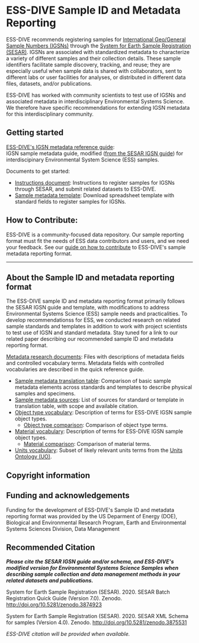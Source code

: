 # ESS-DIVE Sample ID and Metadata Reporting

ESS-DIVE recommends registering samples for [International Geo/General Sample Numbers (IGSNs)](https://www.geosamples.org/aboutigsn) through the [System for Earth Sample Registration (SESAR)](https://www.geosamples.org/). IGSNs are associated with standardized metadata to characterize a variety of different samples and their collection details. These sample identifiers facilitate sample discovery, tracking, and reuse; they are especially useful when sample data is shared with collaborators, sent to different labs or user facilities for analyses, or distributed in different data files, datasets, and/or publications. 

ESS-DIVE has worked with community scientists to test use of IGSNs and associated metadata in interdisciplinary Environmental Systems Science. We therefore have specific recommendations for extending IGSN metadata for this interdisciplinary community.

## Getting started

[ESS-DIVE's IGSN metadata reference guide](guide.md): <br>IGSN sample metadata guide, modified ([from the SESAR IGSN guide](http://doi.org/10.5281/zenodo.3874923)) for interdiscipinary Environmental System Science (ESS) samples. 

Documents to get started:
- [Instructions document](instructions.md): Instructions to register samples for IGSNs through SESAR, and submit related datasets to ESS-DIVE. 
- [Sample metadata template](sampleTemplate.xls): Download spreadsheet template with standard fields to register samples for IGSNs. 


## How to Contribute: 

ESS-DIVE is a community-focused data repository. Our sample reporting format must fit the needs of ESS data contributors and users, and we need your feedback. See our [guide on how to contribute](contribute.md) to ESS-DIVE's sample metadata reporting format. 

---
## About the Sample ID and metadata reporting format

The ESS-DIVE sample ID and metadata reporting format primarily follows the SESAR IGSN guide and template, with modifications to address Environmental Systems Science (ESS) sample needs and practicalities. To develop recommendationss for ESS, we conducted research on related sample standards and templates in addition to work with project scientists to test use of IGSN and standard metadata. Stay tuned for a link to our related paper describing our recommended sample ID and metadata reporting format. 

[Metadata research documents](/terms): Files with descriptions of metadata fields and controlled vocabulary terms. Metadata fields with controlled vocabularies are described in the quick reference guide. 

- [Sample metadata translation table](/terms/sampleMetadataCrosswalk.csv): Comparison of basic sample metadata elements across standards and templates to describe physical samples and specimens. 
- [Sample metadata sources](/terms/sampleMetadataSources.md): List of sources for standard or template in translation table, with scope and available citation. 
- [Object type vocabulary](/terms/objectType.md): Description of terms for ESS-DIVE IGSN sample object types. 
  * [Object type comparison](/terms/ObjectTypeCrosswalk.tsv): Comparison of object type terms.
- [Material vocabulary](/terms/material.md): Description of terms for ESS-DIVE IGSN sample object types. 
  * [Material comparison](/terms/MaterialCrosswalk.tsv): Comparison of material terms. 
- [Units vocabulary](/terms/units.md): Subset of likely relevant units terms from the [Units Ontology (UO)](http://www.ontobee.org/ontology/UO).

## Copyright information

## Funding and acknowledgements

Funding for the development of ESS-DIVE's Sample ID and metadata reporting format was provided by the US Deparment of Energy (DOE), Biological and Environmental Research Program, Earth and Environmental Systems Sciences Division, Data Management


## Recommended Citation

_**Please cite the SESAR IGSN guide and/or schema, and ESS-DIVE's modified version for Environmental Systems Science Samples when describing sample collection and data management methods in your related datasets and publications.**_ 

System for Earth Sample Registration (SESAR). 2020. SESAR Batch Registration Quick Guide (Version 7.0). Zenodo. http://doi.org/10.5281/zenodo.3874923

System for Earth Sample Registration (SESAR). 2020. SESAR XML Schema for samples (Version 4.0). Zenodo. http://doi.org/10.5281/zenodo.3875531 

_ESS-DIVE citation will be provided when available._ 
